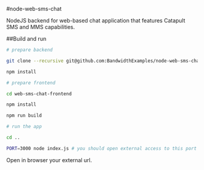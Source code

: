 #node-web-sms-chat

NodeJS backend for web-based chat application that features Catapult SMS and MMS capabilities.

##Build and run

```bash
# prepare backend

git clone --recursive git@github.com:BandwidthExamples/node-web-sms-chat.git

npm install

# prepare frontend

cd web-sms-chat-frontend

npm install

npm run build

# run the app

cd ..

PORT=3000 node index.js # you should open external access to this port (for example via ngrok) 

```

Open in browser your external url.
